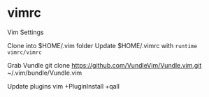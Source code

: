 # vimrc
Vim Settings

Clone into $HOME/.vim folder
Update $HOME/.vimrc with 
`runtime vimrc/vimrc`

Grab Vundle
git clone https://github.com/VundleVim/Vundle.vim.git ~/.vim/bundle/Vundle.vim

Update plugins
vim +PluginInstall +qall
